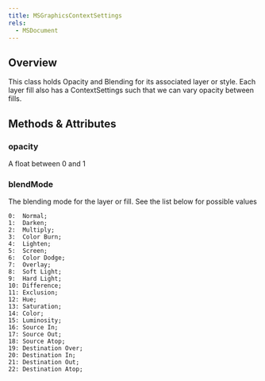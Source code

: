 ```yaml
---
title: MSGraphicsContextSettings
rels:
  - MSDocument
---
```


## Overview

This class holds Opacity and Blending for its associated layer or style. Each layer fill also has a ContextSettings such that we can vary opacity between fills.

## Methods & Attributes

### opacity

A float between 0 and 1

### blendMode

The blending mode for the layer or fill. See the list below for possible values

    0:  Normal;
    1:  Darken;
    2:  Multiply;
    3:  Color Burn;
    4:  Lighten;
    5:  Screen;
    6:  Color Dodge;
    7:  Overlay;
    8:  Soft Light;
    9:  Hard Light;
    10: Difference;
    11: Exclusion;
    12: Hue;
    13: Saturation;
    14: Color;
    15: Luminosity;
    16: Source In;
    17: Source Out;
    18: Source Atop;
    19: Destination Over;
    20: Destination In;
    21: Destination Out;
    22: Destination Atop;
